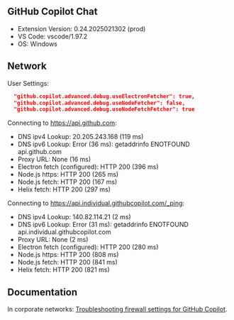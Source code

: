 ## GitHub Copilot Chat

- Extension Version: 0.24.2025021302 (prod)
- VS Code: vscode/1.97.2
- OS: Windows

## Network

User Settings:
```json
  "github.copilot.advanced.debug.useElectronFetcher": true,
  "github.copilot.advanced.debug.useNodeFetcher": false,
  "github.copilot.advanced.debug.useNodeFetchFetcher": true
```

Connecting to https://api.github.com:
- DNS ipv4 Lookup: 20.205.243.168 (119 ms)
- DNS ipv6 Lookup: Error (36 ms): getaddrinfo ENOTFOUND api.github.com
- Proxy URL: None (16 ms)
- Electron fetch (configured): HTTP 200 (396 ms)
- Node.js https: HTTP 200 (265 ms)
- Node.js fetch: HTTP 200 (167 ms)
- Helix fetch: HTTP 200 (297 ms)

Connecting to https://api.individual.githubcopilot.com/_ping:
- DNS ipv4 Lookup: 140.82.114.21 (2 ms)
- DNS ipv6 Lookup: Error (31 ms): getaddrinfo ENOTFOUND api.individual.githubcopilot.com
- Proxy URL: None (2 ms)
- Electron fetch (configured): HTTP 200 (280 ms)
- Node.js https: HTTP 200 (808 ms)
- Node.js fetch: HTTP 200 (841 ms)
- Helix fetch: HTTP 200 (821 ms)

## Documentation

In corporate networks: [Troubleshooting firewall settings for GitHub Copilot](https://docs.github.com/en/copilot/troubleshooting-github-copilot/troubleshooting-firewall-settings-for-github-copilot).